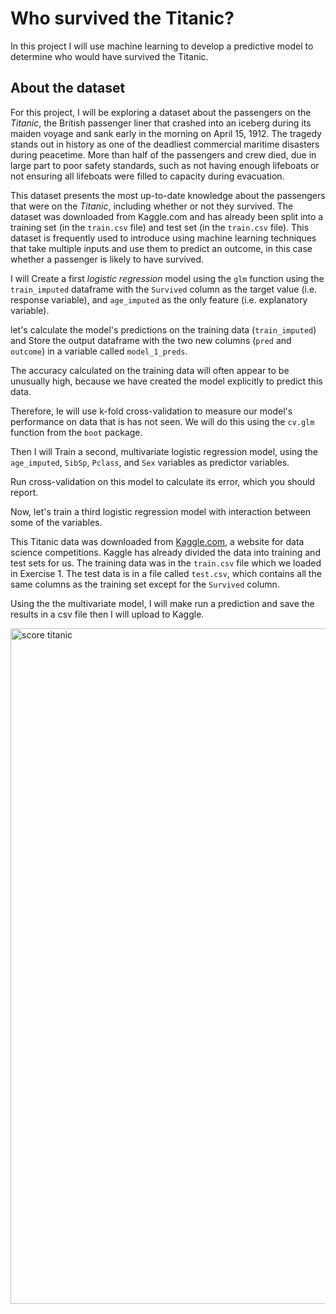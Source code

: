 #  Who survived the Titanic?



In this project I will use machine learning to develop a predictive model to determine who would have survived the Titanic.




## About the dataset



For this project, I will be exploring a dataset about the passengers on the *Titanic*, the British passenger liner that crashed into an iceberg during its maiden voyage and sank early in the morning on April 15, 1912.
The tragedy stands out in history as one of the deadliest commercial maritime disasters during peacetime.
More than half of the passengers and crew died, due in large part to poor safety standards, such as not having enough lifeboats or not ensuring all lifeboats were filled to capacity during evacuation.

This dataset presents the most up-to-date knowledge about the passengers that were on the *Titanic*, including whether or not they survived. The dataset was downloaded from Kaggle.com and has already been split into a training set (in the `train.csv` file) and test set (in the `train.csv` file).
This dataset is frequently used to introduce using machine learning techniques that take multiple inputs and use them to predict an outcome, in this case whether a passenger is likely to have survived.



 I will Create a first *logistic regression* model using the `glm` function using the `train_imputed` dataframe with the `Survived` column as the target value (i.e. response variable), and `age_imputed` as the only feature (i.e. explanatory variable).
    
  let's calculate the model's predictions on the training data (`train_imputed`) and Store the output dataframe with the two new columns (`pred` and `outcome`) in a variable called `model_1_preds`.
      
    
  
  The accuracy calculated on the training data will often appear to be unusually high, because we have created the model explicitly to predict this data.

  Therefore, Ie will use k-fold cross-validation to measure our model's performance on data that is has not seen. We will do this using the `cv.glm` function from the `boot` package. 
   
    

  Then I will Train a second, multivariate logistic regression model, using the `age_imputed`, `SibSp`, `Pclass`, and `Sex` variables as predictor variables.

   Run cross-validation on this model to calculate its error, which you should report.
    
 Now, let's train a third logistic regression model with interaction between some of the variables.
    
      


This Titanic data was downloaded from [Kaggle.com](https://www.kaggle.com/c/titanic/overview), a website for data science competitions. Kaggle has already divided the data into training and test sets for us. The training data was in the `train.csv` file which we loaded in Exercise 1. The test data is in a file called `test.csv`, which contains all the same columns as the training set except for the  `Survived` column.
    
  Using the the multivariate model, I will make run a prediction and save the results in a csv file then I will upload to Kaggle.
  
  
  
  <img width="1081" alt="score titanic" src="https://user-images.githubusercontent.com/98371832/176894314-25e91b13-a837-4d67-afeb-d4a9ad355682.png">

